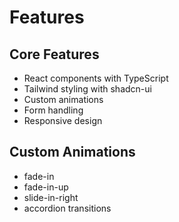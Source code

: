 # Features

## Core Features
- React components with TypeScript
- Tailwind styling with shadcn-ui
- Custom animations
- Form handling
- Responsive design

## Custom Animations
- fade-in
- fade-in-up
- slide-in-right
- accordion transitions